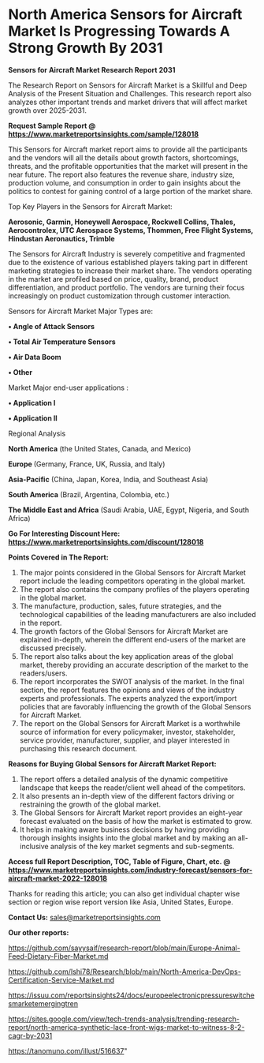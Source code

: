 # North America Sensors for Aircraft Market Is Progressing Towards A Strong Growth By 2031

<strong>Sensors for Aircraft Market Research Report 2031</strong>

The Research Report on Sensors for Aircraft Market is a Skillful and Deep Analysis of the Present Situation and Challenges. This research report also analyzes other important trends and market drivers that will affect market growth over 2025-2031.

<strong>Request Sample Report @ <a href=https://www.marketreportsinsights.com/sample/128018>https://www.marketreportsinsights.com/sample/128018</a></strong>

This Sensors for Aircraft market report aims to provide all the participants and the vendors will all the details about growth factors, shortcomings, threats, and the profitable opportunities that the market will present in the near future. The report also features the revenue share, industry size, production volume, and consumption in order to gain insights about the politics to contest for gaining control of a large portion of the market share.

Top Key Players in the Sensors for Aircraft Market:

<strong>Aerosonic, Garmin, Honeywell Aerospace, Rockwell Collins, Thales, Aerocontrolex, UTC Aerospace Systems, Thommen, Free Flight Systems, Hindustan Aeronautics, Trimble</strong>

The Sensors for Aircraft Industry is severely competitive and fragmented due to the existence of various established players taking part in different marketing strategies to increase their market share. The vendors operating in the market are profiled based on price, quality, brand, product differentiation, and product portfolio. The vendors are turning their focus increasingly on product customization through customer interaction.

Sensors for Aircraft Market Major Types are:

<strong>• Angle of Attack Sensors

• Total Air Temperature Sensors

• Air Data Boom

• Other</strong>

Market Major end-user applications :

<strong>• Application I

• Application II</strong>

Regional Analysis

</u><strong><b>North America</b></strong> (the United States, Canada, and Mexico)

<strong><b>Europe </b></strong>(Germany, France, UK, Russia, and Italy)

<strong><b>Asia-Pacific</b></strong> (China, Japan, Korea, India, and Southeast Asia)

<strong><b>South America</b></strong> (Brazil, Argentina, Colombia, etc.)

<strong><b>The Middle East and Africa</b></strong> (Saudi Arabia, UAE, Egypt, Nigeria, and South Africa)

<strong>Go For Interesting Discount Here: <a href=https://www.marketreportsinsights.com/discount/128018>https://www.marketreportsinsights.com/discount/128018</a></strong>

<strong>Points Covered in The Report:</strong>
<ol>
  <li>The major points considered in the Global Sensors for Aircraft Market report include the leading competitors operating in the global market.</li>
  <li>The report also contains the company profiles of the players operating in the global market.</li>
  <li>The manufacture, production, sales, future strategies, and the technological capabilities of the leading manufacturers are also included in the report.</li>
  <li>The growth factors of the Global Sensors for Aircraft Market are explained in-depth, wherein the different end-users of the market are discussed precisely.</li>
  <li>The report also talks about the key application areas of the global market, thereby providing an accurate description of the market to the readers/users.</li>
  <li>The report incorporates the SWOT analysis of the market. In the final section, the report features the opinions and views of the industry experts and professionals. The experts analyzed the export/import policies that are favorably influencing the growth of the Global Sensors for Aircraft Market.</li>
  <li>The report on the Global Sensors for Aircraft Market is a worthwhile source of information for every policymaker, investor, stakeholder, service provider, manufacturer, supplier, and player interested in purchasing this research document.</li>
</ol>
<strong>Reasons for Buying Global Sensors for Aircraft Market Report:</strong>

<ol>
  <li>The report offers a detailed analysis of the dynamic competitive landscape that keeps the reader/client well ahead of the competitors.</li>
  <li>It also presents an in-depth view of the different factors driving or restraining the growth of the global market.</li>
  <li>The Global Sensors for Aircraft Market report provides an eight-year forecast evaluated on the basis of how the market is estimated to grow.</li>
  <li>It helps in making aware business decisions by having providing thorough insights insights into the global market and by making an all-inclusive analysis of the key market segments and sub-segments.</li>
</ol>
<strong>Access full Report Description, TOC, Table of Figure, Chart, etc. @ <a href=https://www.marketreportsinsights.com/industry-forecast/sensors-for-aircraft-market-2022-128018>https://www.marketreportsinsights.com/industry-forecast/sensors-for-aircraft-market-2022-128018</a></strong>


Thanks for reading this article; you can also get individual chapter wise section or region wise report version like Asia, United States, Europe.

<strong>Contact Us:</strong>
sales@marketreportsinsights.com

<strong>Our other reports:</strong>

<a href=https://github.com/sayysaif/research-report/blob/main/Europe-Animal-Feed-Dietary-Fiber-Market.md>https://github.com/sayysaif/research-report/blob/main/Europe-Animal-Feed-Dietary-Fiber-Market.md</a>

<a href=https://github.com/Ishi78/Research/blob/main/North-America-DevOps-Certification-Service-Market.md>https://github.com/Ishi78/Research/blob/main/North-America-DevOps-Certification-Service-Market.md</a>

<a href=https://issuu.com/reportsinsights24/docs/europeelectronicpressureswitchesmarketemergingtren>https://issuu.com/reportsinsights24/docs/europeelectronicpressureswitchesmarketemergingtren</a>

<a href=https://sites.google.com/view/tech-trends-analysis/trending-research-report/north-america-synthetic-lace-front-wigs-market-to-witness-8-2-cagr-by-2031>https://sites.google.com/view/tech-trends-analysis/trending-research-report/north-america-synthetic-lace-front-wigs-market-to-witness-8-2-cagr-by-2031</a>

<a href=https://tanomuno.com/illust/516637>https://tanomuno.com/illust/516637</a>"
